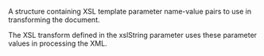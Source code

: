 A structure containing XSL template parameter name-value pairs to use in transforming the document.

The XSL transform defined in the xslString parameter uses these parameter values in processing the XML.